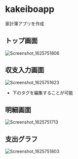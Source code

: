 # kakeiboapp
家計簿アプリを作成<br>

## トップ画面
![Screenshot_1625751806](https://user-images.githubusercontent.com/72511158/125194596-f219ad80-e28c-11eb-8e20-959f38b2251b.png)

## 収支入力画面
![Screenshot_1625751623](https://user-images.githubusercontent.com/72511158/125194512-a961f480-e28c-11eb-8f8e-c48e49101ec7.png)
* 下のタグを編集することが可能

## 明細画面
![Screenshot_1625751713](https://user-images.githubusercontent.com/72511158/125194549-c8f91d00-e28c-11eb-93dd-ca8493a76e95.png)

## 支出グラフ
![Screenshot_1625751803](https://user-images.githubusercontent.com/72511158/125194576-e201ce00-e28c-11eb-927d-95a598dce901.png)

